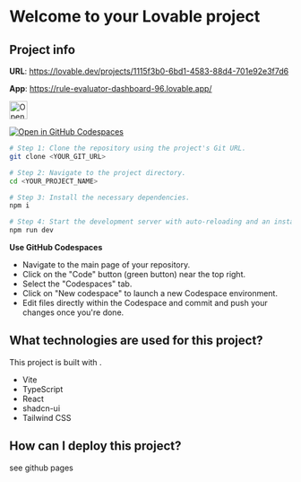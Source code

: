 # Welcome to your Lovable project

## Project info

**URL**: https://lovable.dev/projects/1115f3b0-6bd1-4583-88d4-701e92e3f7d6

**App**: https://rule-evaluator-dashboard-96.lovable.app/

<a href="https://idx.google.com/import?url=https%3A%2F%2Fgithub.com%2Ftailuge%2Frule-evaluator-dashboard-96">
  <picture>
    <source
      media="(prefers-color-scheme: dark)"
      srcset="https://cdn.idx.dev/btn/open_dark_32.svg">
    <source
      media="(prefers-color-scheme: light)"
      srcset="https://cdn.idx.dev/btn/open_light_32.svg">
    <img
      height="32"
      alt="Open in IDX"
      src="https://cdn.idx.dev/btn/open_purple_32.svg">
  </picture>
</a>

[![Open in GitHub Codespaces](https://github.com/codespaces/badge.svg)](https://codespaces.new/tailuge/rule-evaluator-dashboard-96)

```sh
# Step 1: Clone the repository using the project's Git URL.
git clone <YOUR_GIT_URL>

# Step 2: Navigate to the project directory.
cd <YOUR_PROJECT_NAME>

# Step 3: Install the necessary dependencies.
npm i

# Step 4: Start the development server with auto-reloading and an instant preview.
npm run dev
```

**Use GitHub Codespaces**

- Navigate to the main page of your repository.
- Click on the "Code" button (green button) near the top right.
- Select the "Codespaces" tab.
- Click on "New codespace" to launch a new Codespace environment.
- Edit files directly within the Codespace and commit and push your changes once you're done.

## What technologies are used for this project?

This project is built with .

- Vite
- TypeScript
- React
- shadcn-ui
- Tailwind CSS

## How can I deploy this project?

see github pages